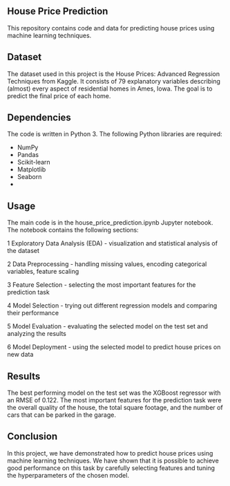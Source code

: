## House Price Prediction

This repository contains code and data for predicting house prices using machine learning techniques.

## Dataset

The dataset used in this project is the House Prices: Advanced Regression Techniques from Kaggle. It consists of 79 explanatory variables describing (almost) every aspect of residential homes in Ames, Iowa. The goal is to predict the final price of each home.

## Dependencies

The code is written in Python 3. The following Python libraries are required:

* NumPy
* Pandas
* Scikit-learn
* Matplotlib
* Seaborn
* 
## Usage

The main code is in the house_price_prediction.ipynb Jupyter notebook. The notebook contains the following sections:

1 Exploratory Data Analysis (EDA) - visualization and statistical analysis of the dataset

2 Data Preprocessing - handling missing values, encoding categorical variables, feature scaling

3 Feature Selection - selecting the most important features for the prediction task

4 Model Selection - trying out different regression models and comparing their performance

5 Model Evaluation - evaluating the selected model on the test set and analyzing the results

6 Model Deployment - using the selected model to predict house prices on new data


## Results

The best performing model on the test set was the XGBoost regressor with an RMSE of 0.122. The most important features for the prediction task were the overall quality of the house, the total square footage, and the number of cars that can be parked in the garage.

## Conclusion

In this project, we have demonstrated how to predict house prices using machine learning techniques. We have shown that it is possible to achieve good performance on this task by carefully selecting features and tuning the hyperparameters of the chosen model.






